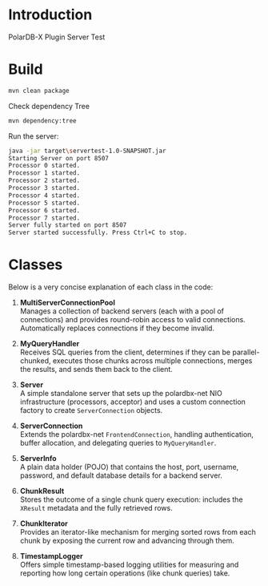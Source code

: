 # Introduction

PolarDB-X Plugin Server Test

# Build

```bash
mvn clean package
```

Check dependency Tree

```bash
mvn dependency:tree
```

Run the server:

```bash
java -jar target\servertest-1.0-SNAPSHOT.jar
Starting Server on port 8507
Processor 0 started.
Processor 1 started.
Processor 2 started.
Processor 3 started.
Processor 4 started.
Processor 5 started.
Processor 6 started.
Processor 7 started.
Server fully started on port 8507
Server started successfully. Press Ctrl+C to stop.
```

# Classes

Below is a very concise explanation of each class in the code:

1. **MultiServerConnectionPool**  
   Manages a collection of backend servers (each with a pool of connections) and provides round-robin access to valid connections. Automatically replaces connections if they become invalid.

2. **MyQueryHandler**  
   Receives SQL queries from the client, determines if they can be parallel-chunked, executes those chunks across multiple connections, merges the results, and sends them back to the client.

3. **Server**  
   A simple standalone server that sets up the polardbx-net NIO infrastructure (processors, acceptor) and uses a custom connection factory to create `ServerConnection` objects.

4. **ServerConnection**  
   Extends the polardbx-net `FrontendConnection`, handling authentication, buffer allocation, and delegating queries to `MyQueryHandler`.

5. **ServerInfo**  
   A plain data holder (POJO) that contains the host, port, username, password, and default database details for a backend server.

6. **ChunkResult**  
   Stores the outcome of a single chunk query execution: includes the `XResult` metadata and the fully retrieved rows.

7. **ChunkIterator**  
   Provides an iterator-like mechanism for merging sorted rows from each chunk by exposing the current row and advancing through them.

8. **TimestampLogger**  
   Offers simple timestamp-based logging utilities for measuring and reporting how long certain operations (like chunk queries) take.
